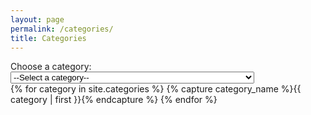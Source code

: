```yaml
---
layout: page
permalink: /categories/
title: Categories
---
```


<div id="archives">
  <label for="category-select">Choose a category:</label>
  <select id="category-select" onchange="location = this.value;">
    <option value="">--Select a category--</option>
    {% for category in site.categories %}
      {% capture category_name %}{{ category | first }}{% endcapture %}
      <option value="#{{ category_name | slugize }}">
        {{ category_name }} ({{ site.categories[category_name].size }})
      </option>
    {% endfor %}
  </select>

  <div id="category-list">
    {% for category in site.categories %}
      {% capture category_name %}{{ category | first }}{% endcapture %}
      <div id="{{ category_name | slugize }}" style="display:none;" class="category-content">
        <h3 class="category-head">{{ category_name }} ({{ site.categories[category_name].size }})</h3>
        <a name="{{ category_name | slugize }}"></a>
        {% for post in site.categories[category_name] %}
        <article class="archive-item">
          <h4><a href="{{ site.baseurl }}{{ post.url }}">{% if post.title and post.title != "" %}{{post.title}}{% else %}{{post.excerpt |strip_html}}{%endif%}</a></h4>
        </article>
        {% endfor %}
      </div>
    {% endfor %}
  </div>
</div>

<script>
  // JavaScript to show selected category
  document.getElementById('category-select').addEventListener('change', function() {
    var selectedCategory = this.value;
    var contents = document.querySelectorAll('.category-content');
    contents.forEach(function(content) {
      content.style.display = 'none';
    });
    if (selectedCategory) {
      document.querySelector(selectedCategory).style.display = 'block';
    }
  });
</script>
